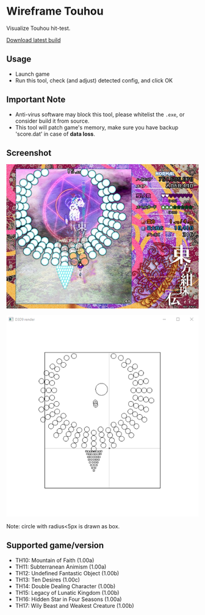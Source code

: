 # Wireframe Touhou

Visualize Touhou hit-test.

[Download latest build](https://ci.appveyor.com/project/yzwduck/wireframetouhou/build/artifacts)

## Usage

* Launch game
* Run this tool, check (and adjust) detected config, and click OK

## Important Note

* Anti-virus software may block this tool, please whitelist the `.exe`, or consider build it from source.
* This tool will patch game's memory, make sure you have backup 'score.dat' in case of **data loss**.

## Screenshot

![Game Screenshot](blob/demo_game.jpg "Game Screenshot")

![Game Hit-test](blob/demo_hit.png "Game Hit-test")

Note: circle with radius<5px is drawn as box.

## Supported game/version

- TH10: Mountain of Faith (1.00a)
- TH11: Subterranean Animism (1.00a)
- TH12: Undefined Fantastic Object (1.00b)
- TH13: Ten Desires (1.00c)
- TH14: Double Dealing Character (1.00b)
- TH15: Legacy of Lunatic Kingdom (1.00b)
- TH16: Hidden Star in Four Seasons (1.00a)
- TH17: Wily Beast and Weakest Creature (1.00b)
